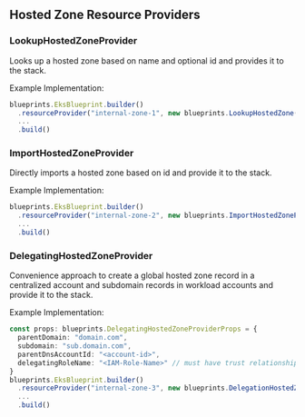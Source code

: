 ## Hosted Zone Resource Providers

### LookupHostedZoneProvider
Looks up a hosted zone based on name and optional id and provides it to the stack.

Example Implementation:
```typescript
blueprints.EksBlueprint.builder()
  .resourceProvider("internal-zone-1", new blueprints.LookupHostedZone('internal-zone', "hosted-zone-id"))
  ...
  .build()
```

### ImportHostedZoneProvider
Directly imports a hosted zone based on id and provide it to the stack.

Example Implementation:
```typescript
blueprints.EksBlueprint.builder()
  .resourceProvider("internal-zone-2", new blueprints.ImportHostedZoneProvider('hosted-zone-id', "internal.domain.com"))
  ...
  .build()
```

### DelegatingHostedZoneProvider
Convenience approach to create a global hosted zone record in a centralized account and subdomain records in workload accounts and provide it to the stack.

Example Implementation:
```typescript
const props: blueprints.DelegatingHostedZoneProviderProps = {
  parentDomain: "domain.com", 
  subdomain: "sub.domain.com", 
  parentDnsAccountId: "<account-id>",
  delegatingRoleName: "<IAM-Role-Name>" // must have trust relationship with workload account where blueprint is provisioned
} 
blueprints.EksBlueprint.builder()
  .resourceProvider("internal-zone-3", new blueprints.DelegationHostedZoneProvider(props))
  ...
  .build()
```
